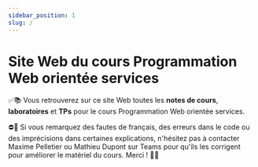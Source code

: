 ```yaml
---
sidebar_position: 1
slug: /
---
```


# Site Web du cours Programmation Web orientée services

✅📚 Vous retrouverez sur ce site Web toutes les **notes de cours**, **laboratoires** et **TPs** pour le cours Programmation
Web orientée services. 

⛔🐞 Si vous remarquez des fautes de français, des erreurs dans le code ou des imprécisions dans certaines explications,
n'hésitez pas à contacter Maxime Pelletier ou Mathieu Dupont sur Teams pour qu'ils les corrigent pour améliorer le matériel du cours. Merci ! 🙇‍♂️